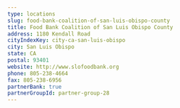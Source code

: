 ```yaml
---
type: locations
slug: food-bank-coalition-of-san-luis-obispo-county
title: Food Bank Coalition of San Luis Obispo County
address: 1180 Kendall Road
cityIndexKey: city-ca-san-luis-obispo
city: San Luis Obispo
state: CA
postal: 93401
website: http://www.slofoodbank.org
phone: 805-238-4664
fax: 805-238-6956
partnerBank: true
partnerGroupId: partner-group-28
---
```

